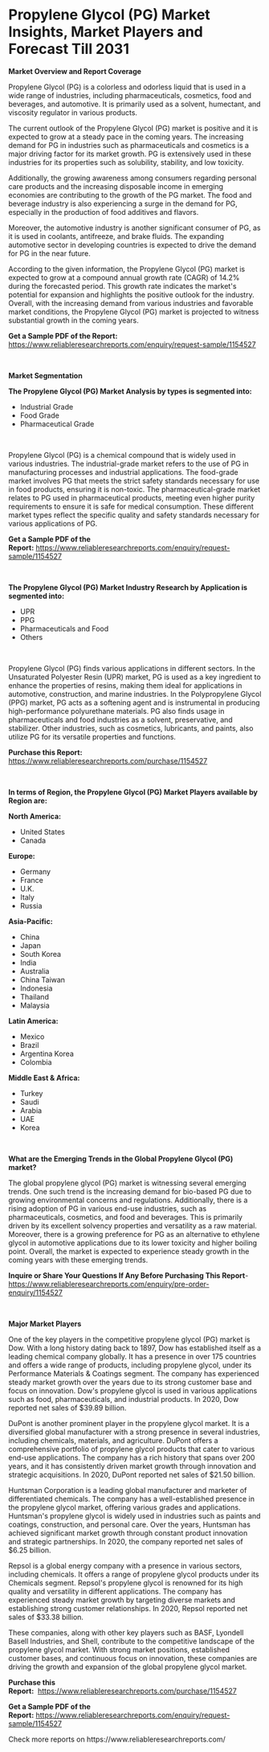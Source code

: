 <p><h1>Propylene Glycol (PG) Market Insights, Market Players and Forecast Till 2031</h1></p><p><strong>Market Overview and Report Coverage</strong></p>
<p><p>Propylene Glycol (PG) is a colorless and odorless liquid that is used in a wide range of industries, including pharmaceuticals, cosmetics, food and beverages, and automotive. It is primarily used as a solvent, humectant, and viscosity regulator in various products.</p><p>The current outlook of the Propylene Glycol (PG) market is positive and it is expected to grow at a steady pace in the coming years. The increasing demand for PG in industries such as pharmaceuticals and cosmetics is a major driving factor for its market growth. PG is extensively used in these industries for its properties such as solubility, stability, and low toxicity.</p><p>Additionally, the growing awareness among consumers regarding personal care products and the increasing disposable income in emerging economies are contributing to the growth of the PG market. The food and beverage industry is also experiencing a surge in the demand for PG, especially in the production of food additives and flavors.</p><p>Moreover, the automotive industry is another significant consumer of PG, as it is used in coolants, antifreeze, and brake fluids. The expanding automotive sector in developing countries is expected to drive the demand for PG in the near future.</p><p>According to the given information, the Propylene Glycol (PG) market is expected to grow at a compound annual growth rate (CAGR) of 14.2% during the forecasted period. This growth rate indicates the market's potential for expansion and highlights the positive outlook for the industry. Overall, with the increasing demand from various industries and favorable market conditions, the Propylene Glycol (PG) market is projected to witness substantial growth in the coming years.</p></p>
<p><strong>Get a Sample PDF of the Report:</strong> <a href="https://www.reliableresearchreports.com/enquiry/request-sample/1154527">https://www.reliableresearchreports.com/enquiry/request-sample/1154527</a></p>
<p>&nbsp;</p>
<p><strong>Market Segmentation</strong></p>
<p><strong>The Propylene Glycol (PG) Market Analysis by types is segmented into:</strong></p>
<p><ul><li>Industrial Grade</li><li>Food Grade</li><li>Pharmaceutical Grade</li></ul></p>
<p>&nbsp;</p>
<p><p>Propylene Glycol (PG) is a chemical compound that is widely used in various industries. The industrial-grade market refers to the use of PG in manufacturing processes and industrial applications. The food-grade market involves PG that meets the strict safety standards necessary for use in food products, ensuring it is non-toxic. The pharmaceutical-grade market relates to PG used in pharmaceutical products, meeting even higher purity requirements to ensure it is safe for medical consumption. These different market types reflect the specific quality and safety standards necessary for various applications of PG.</p></p>
<p><strong>Get a Sample PDF of the Report:</strong>&nbsp;<a href="https://www.reliableresearchreports.com/enquiry/request-sample/1154527">https://www.reliableresearchreports.com/enquiry/request-sample/1154527</a></p>
<p>&nbsp;</p>
<p><strong>The Propylene Glycol (PG) Market Industry Research by Application is segmented into:</strong></p>
<p><ul><li>UPR</li><li>PPG</li><li>Pharmaceuticals and Food</li><li>Others</li></ul></p>
<p>&nbsp;</p>
<p><p>Propylene Glycol (PG) finds various applications in different sectors. In the Unsaturated Polyester Resin (UPR) market, PG is used as a key ingredient to enhance the properties of resins, making them ideal for applications in automotive, construction, and marine industries. In the Polypropylene Glycol (PPG) market, PG acts as a softening agent and is instrumental in producing high-performance polyurethane materials. PG also finds usage in pharmaceuticals and food industries as a solvent, preservative, and stabilizer. Other industries, such as cosmetics, lubricants, and paints, also utilize PG for its versatile properties and functions.</p></p>
<p><strong>Purchase this Report:</strong>&nbsp; <a href="https://www.reliableresearchreports.com/purchase/1154527">https://www.reliableresearchreports.com/purchase/1154527</a></p>
<p>&nbsp;</p>
<p><strong>In terms of Region, the Propylene Glycol (PG) Market Players available by Region are:</strong></p>
<p>
    <p> <strong> North America: </strong>
        <ul>
            <li>United States</li>
            <li>Canada</li>
        </ul>
        </p> 
    <p> <strong> Europe: </strong>
        <ul>
            <li>Germany</li>
            <li>France</li>
            <li>U.K.</li>
            <li>Italy</li>
            <li>Russia</li>
        </ul>
        </p> 
    <p> <strong> Asia-Pacific: </strong>
        <ul>
            <li>China</li>
            <li>Japan</li>
            <li>South Korea</li>
            <li>India</li>
            <li>Australia</li>
            <li>China Taiwan</li>
            <li>Indonesia</li>
            <li>Thailand</li>
            <li>Malaysia</li>
        </ul>
        </p> 
    <p> <strong> Latin America: </strong>
        <ul>
            <li>Mexico</li>
            <li>Brazil</li>
            <li>Argentina Korea</li>
            <li>Colombia</li>
        </ul>
        </p> 
    <p> <strong> Middle East & Africa: </strong>
        <ul>
            <li>Turkey</li>
            <li>Saudi</li>
            <li>Arabia</li>
            <li>UAE</li>
            <li>Korea</li>
        </ul>
    </p>
    </p>
<p>&nbsp;</p>
<p><strong>What are the Emerging Trends in the Global Propylene Glycol (PG) market?</strong></p>
<p><p>The global propylene glycol (PG) market is witnessing several emerging trends. One such trend is the increasing demand for bio-based PG due to growing environmental concerns and regulations. Additionally, there is a rising adoption of PG in various end-use industries, such as pharmaceuticals, cosmetics, and food and beverages. This is primarily driven by its excellent solvency properties and versatility as a raw material. Moreover, there is a growing preference for PG as an alternative to ethylene glycol in automotive applications due to its lower toxicity and higher boiling point. Overall, the market is expected to experience steady growth in the coming years with these emerging trends.</p></p>
<p><strong>Inquire or Share Your Questions If Any Before Purchasing This Report</strong>- <a href="https://www.reliableresearchreports.com/enquiry/pre-order-enquiry/1154527">https://www.reliableresearchreports.com/enquiry/pre-order-enquiry/1154527</a></p>
<p>&nbsp;</p>
<p><strong>Major Market Players</strong></p>
<p><p>One of the key players in the competitive propylene glycol (PG) market is Dow. With a long history dating back to 1897, Dow has established itself as a leading chemical company globally. It has a presence in over 175 countries and offers a wide range of products, including propylene glycol, under its Performance Materials & Coatings segment. The company has experienced steady market growth over the years due to its strong customer base and focus on innovation. Dow's propylene glycol is used in various applications such as food, pharmaceuticals, and industrial products. In 2020, Dow reported net sales of $39.89 billion.</p><p>DuPont is another prominent player in the propylene glycol market. It is a diversified global manufacturer with a strong presence in several industries, including chemicals, materials, and agriculture. DuPont offers a comprehensive portfolio of propylene glycol products that cater to various end-use applications. The company has a rich history that spans over 200 years, and it has consistently driven market growth through innovation and strategic acquisitions. In 2020, DuPont reported net sales of $21.50 billion.</p><p>Huntsman Corporation is a leading global manufacturer and marketer of differentiated chemicals. The company has a well-established presence in the propylene glycol market, offering various grades and applications. Huntsman's propylene glycol is widely used in industries such as paints and coatings, construction, and personal care. Over the years, Huntsman has achieved significant market growth through constant product innovation and strategic partnerships. In 2020, the company reported net sales of $6.25 billion.</p><p>Repsol is a global energy company with a presence in various sectors, including chemicals. It offers a range of propylene glycol products under its Chemicals segment. Repsol's propylene glycol is renowned for its high quality and versatility in different applications. The company has experienced steady market growth by targeting diverse markets and establishing strong customer relationships. In 2020, Repsol reported net sales of $33.38 billion.</p><p>These companies, along with other key players such as BASF, Lyondell Basell Industries, and Shell, contribute to the competitive landscape of the propylene glycol market. With strong market positions, established customer bases, and continuous focus on innovation, these companies are driving the growth and expansion of the global propylene glycol market.</p></p>
<p><strong>Purchase this Report:</strong>&nbsp;&nbsp;<a href="https://www.reliableresearchreports.com/purchase/1154527">https://www.reliableresearchreports.com/purchase/1154527</a></p>
<p></p>
<p><strong>Get a Sample PDF of the Report:</strong>&nbsp;<a href="https://www.reliableresearchreports.com/enquiry/request-sample/1154527">https://www.reliableresearchreports.com/enquiry/request-sample/1154527</a></p>
<p>Check more reports on https://www.reliableresearchreports.com/</p>